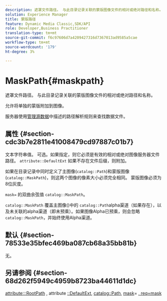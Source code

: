 ```yaml
---
description: 遮罩文件路径。 与此目录记录关联的蒙版图像文件的相对或绝对路径和名称。
solution: Experience Manager
title: 蒙版路径
feature: Dynamic Media Classic,SDK/API
role: Developer,Business Practitioner
translation-type: tm+mt
source-git-commit: f6c97606d7a4209427316d7367013ad9585a5cae
workflow-type: tm+mt
source-wordcount: '179'
ht-degree: 3%

---
```



# MaskPath{#maskpath}

遮罩文件路径。 与此目录记录关联的蒙版图像文件的相对或绝对路径和名称。

允许将单独的蒙版附加到图像。

服务器使用[管理源数据](/help/aem-is-ir-api/is-api/image-serving-api-ref/c-configuration-and-administration/c-configuration-and-administration.md)中描述的路径解析规则来查找数据文件。

## 属性 {#section-cdc3b7e2811e41008479cd97887c01b7}

文本字符串值。 可选。如果指定，则它必须是有效的相对或绝对图像服务器文件路径。 `attribute::DefaultExt` 如果不存在文件后缀，则附加。

如果在目录记录中同时定义了主图像(`catalog::Path`)和蒙版图像(`catalog::MaskPath`)，则这两个图像的像素大小必须完全相同。 蒙版图像必须为8位灰度。

`mask=` 的双曲余弦值 `catalog::MaskPath`。

`catalog::MaskPath` 覆盖主图像()中的 `catalog::Path`alpha渠道（如果存在），以及未关联的alpha渠道（即未预乘）。如果图像Alpha已预乘，则会忽略`catalog::MaskPath`，并始终使用Alpha渠道。

## 默认 {#section-78533e35bfec469ba087cb68a35bb81b}

无。

## 另请参阅 {#section-68d262f5949c4959b8723ba44611d1dc}

[attribute:::RootPath](/help/aem-is-ir-api/is-api/image-catalog/image-serving-api-ref/c-image-catalog-reference/c-attributes-reference/r-rootpath.md) , attribute [::DefaultExt](/help/aem-is-ir-api/is-api/image-catalog/image-serving-api-ref/c-image-catalog-reference/c-attributes-reference/r-defaultext.md),  [catalog::Path](../../../../../../is-api/image-catalog/image-serving-api-ref/c-image-catalog-reference/c-image-svg-data-reference/c-image-data-reference/r-path-cat.md#reference-306afcaff172440ca81b85da8d78213c),  [mask](/help/aem-is-ir-api/is-api/http-ref/image-serving-api-ref/c-http-protocol-reference/c-command-reference/r-mask.md)= [, req=mask](/help/aem-is-ir-api/is-api/http-ref/image-serving-api-ref/c-http-protocol-reference/c-command-reference/r-req/r-req.md)
